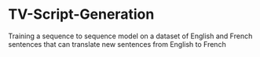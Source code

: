# TV-Script-Generation
Training a sequence to sequence model on a dataset of English and French sentences that can translate new sentences from English to French
